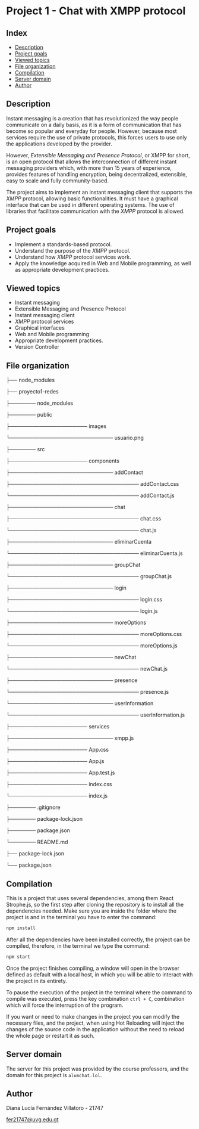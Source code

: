 # Project 1 - Chat with XMPP protocol
## Index
- [Description]()
- [Project goals]()
- [Viewed topics]()
- [File organization]()
- [Compilation]()
- [Server domain]()
- [Author]()

  
## Description
Instant messaging is a creation that has revolutionized the way people communicate on a daily basis, as it is a form of communication that has become so popular and everyday for people. However, because most services require the use of private protocols, this forces users to use only the applications developed by the provider.

However, _Extensible Messaging and Presence Protocol_, or XMPP for short, is an open protocol that allows the interconnection of different instant messaging providers which, with more than 15 years of experience, provides features of handling encryption, being decentralized, extensible, easy to scale and fully community-based.

The project aims to implement an instant messaging client that supports the _XMPP_ protocol, allowing basic functionalities. It must have a graphical interface that can be used in different operating systems. The use of libraries that facilitate communication with the _XMPP_ protocol is allowed.

## Project goals
- Implement a standards-based protocol.
- Understand the purpose of the _XMPP_ protocol.
- Understand how _XMPP_ protocol services work.
- Apply the knowledge acquired in Web and Mobile programming, as well as appropriate development practices.

## Viewed topics
- Instant messaging
- Extensible Messaging and Presence Protocol
- Instant messaging client
- _XMPP_ protocol services
- Graphical interfaces
- Web and Mobile programming
- Appropriate development practices.
- Version Controller
  
## File organization
├── node_modules

├── proyecto1-redes

├─────── node_modules

├─────── public

├───────────────────── images

└──────────────────────────── usuario.png

├─────── src

├───────────────────── components

├──────────────────────────── addContact

├─────────────────────────────────── addContact.css

└─────────────────────────────────── addContact.js

├──────────────────────────── chat

├─────────────────────────────────── chat.css

└─────────────────────────────────── chat.js

├──────────────────────────── eliminarCuenta

└─────────────────────────────────── eliminarCuenta.js

├──────────────────────────── groupChat

└─────────────────────────────────── groupChat.js

├──────────────────────────── login

├─────────────────────────────────── login.css

└─────────────────────────────────── login.js

├──────────────────────────── moreOptions

├─────────────────────────────────── moreOptions.css

└─────────────────────────────────── moreOptions.js

├──────────────────────────── newChat

└─────────────────────────────────── newChat.js

├──────────────────────────── presence

└─────────────────────────────────── presence.js

└──────────────────────────── userInformation

└─────────────────────────────────── userInformation.js

├───────────────────── services

├──────────────────────────── xmpp.js

├───────────────────── App.css

├───────────────────── App.js

├───────────────────── App.test.js

├───────────────────── index.css

└───────────────────── index.js

├─────── .gitignore

├─────── package-lock.json

├─────── package.json

└─────── README.md

├── package-lock.json

└── package.json

## Compilation
This is a project that uses several dependencies, among them React Strophe.js, so the first step after cloning the repository is to install all the dependencies needed. Make sure you are inside the folder where the project is and in the terminal you have to enter the command:

```bash
npm install
```

After all the dependencies have been installed correctly, the project can be compiled, therefore, in the terminal we type the command:

```bash
npm start
```

Once the project finishes compiling, a window will open in the browser defined as default with a local host, in which you will be able to interact with the project in its entirety.

To pause the execution of the project in the terminal where the command to compile was executed, press the key combination `ctrl + C`, combination which will force the interruption of the program.

If you want or need to make changes in the project you can modify the necessary files, and the project, when using Hot Reloading will inject the changes of the source code in the application without the need to reload the whole page or restart it as such.

## Server domain
The server for this project was provided by the course professors, and the domain for this project is `alumchat.lol`.

## Author
Diana Lucía Fernández Villatoro - 21747

fer21747@uvg.edu.gt
